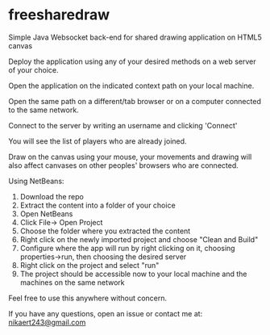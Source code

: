 # freesharedraw
Simple Java Websocket back-end for shared drawing application on HTML5 canvas

Deploy the application using any of your desired methods on a web server of your choice.

Open the application on the indicated context path on your local machine.

Open the same path on a different/tab browser or on a computer connected to the same network.

Connect to the server by writing an username and clicking 'Connect'

You will see the list of players who are already joined.

Draw on the canvas using your mouse, your movements and drawing will also affect canvases on other peoples' browsers who are
connected.


Using NetBeans:

1. Download the repo
2. Extract the content into a folder of your choice
3. Open NetBeans
4. Click File-> Open Project
5. Choose the folder where you extracted the content
6. Right click on the newly imported project and choose "Clean and Build"
7. Configure where the app will run by right clicking on it, choosing properties->run, then choosing the desired server
8. Right click on the project and select "run"
9. The project should be accessible now to your local machine and the machines on the same network


Feel free to use this anywhere without concern.


If you have any questions, open an issue or contact me at: nikaert243@gmail.com

